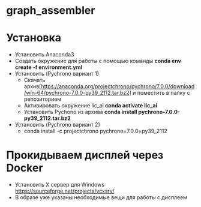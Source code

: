 # graph_assembler

# Установка

* Установить Anaconda3
* Создать окружение для работы с помощью команды **conda env create -f environment.yml**
* Установить (Pychrono вариант 1)
  * Скачать архив[https://anaconda.org/projectchrono/pychrono/7.0.0/download/win-64/pychrono-7.0.0-py39_2112.tar.bz2] и поместить в папку с репозиторием
  * Активировать окружение lic_ai **conda activate lic_ai**
  * Установить Pychono из архива **conda install pychrono-7.0.0-py39_2112.tar.bz2**
* Установить (Pychrono вариант 2)
  * conda install -c projectchrono pychrono=7.0.0=py39_2112
  
# Прокидываем дисплей через Docker

* Установить Х сервер для Windows https://sourceforge.net/projects/vcxsrv/
* В образе уже указаны необходимые вещи для работы с дисплеем
  
